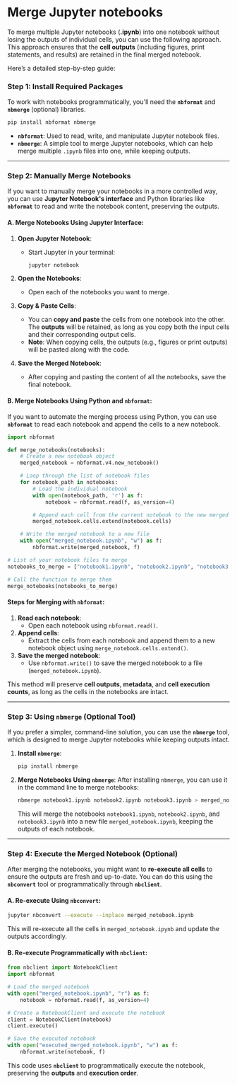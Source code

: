 # Merge Jupyter notebooks
To merge multiple Jupyter notebooks (**.ipynb**) into one notebook without losing the outputs of individual cells, you can use the following approach. This approach ensures that the **cell outputs** (including figures, print statements, and results) are retained in the final merged notebook.

Here’s a detailed step-by-step guide:

### **Step 1: Install Required Packages**

To work with notebooks programmatically, you'll need the **`nbformat`** and **`nbmerge`** (optional) libraries. 

```bash
pip install nbformat nbmerge
```

- **`nbformat`**: Used to read, write, and manipulate Jupyter notebook files.
- **`nbmerge`**: A simple tool to merge Jupyter notebooks, which can help merge multiple `.ipynb` files into one, while keeping outputs.

---

### **Step 2: Manually Merge Notebooks**

If you want to manually merge your notebooks in a more controlled way, you can use **Jupyter Notebook's interface** and Python libraries like **`nbformat`** to read and write the notebook content, preserving the outputs.

#### **A. Merge Notebooks Using Jupyter Interface**:

1. **Open Jupyter Notebook**:
   - Start Jupyter in your terminal:
     ```bash
     jupyter notebook
     ```
   
2. **Open the Notebooks**:
   - Open each of the notebooks you want to merge.

3. **Copy & Paste Cells**:
   - You can **copy and paste** the cells from one notebook into the other. The **outputs** will be retained, as long as you copy both the input cells and their corresponding output cells.
   - **Note**: When copying cells, the outputs (e.g., figures or print outputs) will be pasted along with the code.

4. **Save the Merged Notebook**:
   - After copying and pasting the content of all the notebooks, save the final notebook.

#### **B. Merge Notebooks Using Python and `nbformat`**:

If you want to automate the merging process using Python, you can use **`nbformat`** to read each notebook and append the cells to a new notebook.

```python
import nbformat

def merge_notebooks(notebooks):
    # Create a new notebook object
    merged_notebook = nbformat.v4.new_notebook()

    # Loop through the list of notebook files
    for notebook_path in notebooks:
        # Load the individual notebook
        with open(notebook_path, 'r') as f:
            notebook = nbformat.read(f, as_version=4)

        # Append each cell from the current notebook to the new merged notebook
        merged_notebook.cells.extend(notebook.cells)

    # Write the merged notebook to a new file
    with open("merged_notebook.ipynb", "w") as f:
        nbformat.write(merged_notebook, f)

# List of your notebook files to merge
notebooks_to_merge = ["notebook1.ipynb", "notebook2.ipynb", "notebook3.ipynb"]

# Call the function to merge them
merge_notebooks(notebooks_to_merge)
```

#### **Steps for Merging with `nbformat`**:
1. **Read each notebook**:
   - Open each notebook using `nbformat.read()`.
2. **Append cells**:
   - Extract the cells from each notebook and append them to a new notebook object using `merge_notebook.cells.extend()`.
3. **Save the merged notebook**:
   - Use `nbformat.write()` to save the merged notebook to a file (`merged_notebook.ipynb`).

This method will preserve **cell outputs**, **metadata**, and **cell execution counts**, as long as the cells in the notebooks are intact.

---

### **Step 3: Using `nbmerge` (Optional Tool)**

If you prefer a simpler, command-line solution, you can use the **`nbmerge`** tool, which is designed to merge Jupyter notebooks while keeping outputs intact.

1. **Install `nbmerge`**:
   ```bash
   pip install nbmerge
   ```

2. **Merge Notebooks Using `nbmerge`**:
   After installing `nbmerge`, you can use it in the command line to merge notebooks:

   ```bash
   nbmerge notebook1.ipynb notebook2.ipynb notebook3.ipynb > merged_notebook.ipynb
   ```

   This will merge the notebooks `notebook1.ipynb`, `notebook2.ipynb`, and `notebook3.ipynb` into a new file `merged_notebook.ipynb`, keeping the outputs of each notebook.

---

### **Step 4: Execute the Merged Notebook (Optional)**

After merging the notebooks, you might want to **re-execute all cells** to ensure the outputs are fresh and up-to-date. You can do this using the **`nbconvert`** tool or programmatically through **`nbclient`**.

#### **A. Re-execute Using `nbconvert`**:
```bash
jupyter nbconvert --execute --inplace merged_notebook.ipynb
```

This will re-execute all the cells in `merged_notebook.ipynb` and update the outputs accordingly.

#### **B. Re-execute Programmatically with `nbclient`**:
```python
from nbclient import NotebookClient
import nbformat

# Load the merged notebook
with open("merged_notebook.ipynb", "r") as f:
    notebook = nbformat.read(f, as_version=4)

# Create a NotebookClient and execute the notebook
client = NotebookClient(notebook)
client.execute()

# Save the executed notebook
with open("executed_merged_notebook.ipynb", "w") as f:
    nbformat.write(notebook, f)
```

This code uses **`nbclient`** to programmatically execute the notebook, preserving the **outputs** and **execution order**.